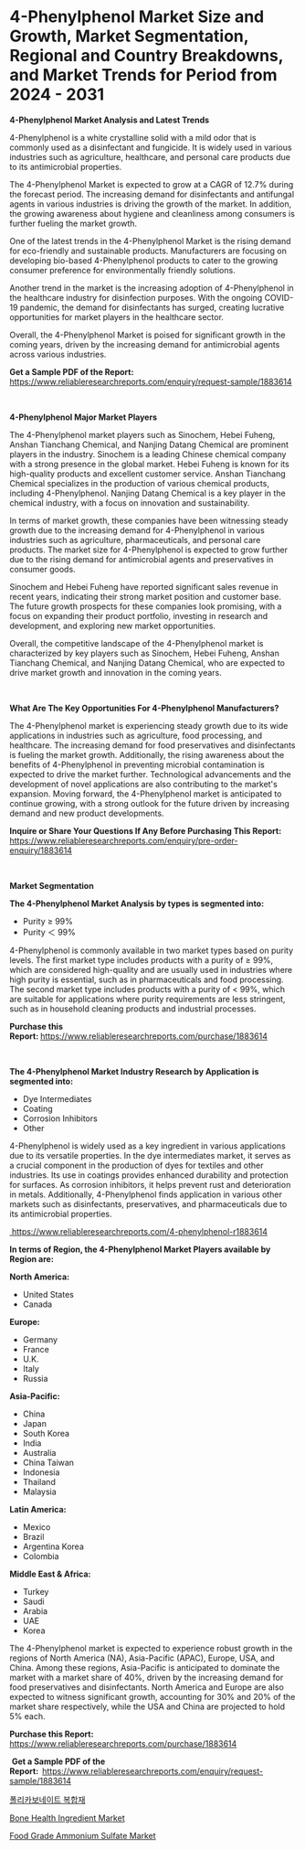<p><h1>4-Phenylphenol Market Size and Growth, Market Segmentation, Regional and Country Breakdowns, and Market Trends for Period from 2024 -  2031</h1></p><p><strong>4-Phenylphenol Market Analysis and Latest Trends</strong></p>
<p><p>4-Phenylphenol is a white crystalline solid with a mild odor that is commonly used as a disinfectant and fungicide. It is widely used in various industries such as agriculture, healthcare, and personal care products due to its antimicrobial properties.</p><p>The 4-Phenylphenol Market is expected to grow at a CAGR of 12.7% during the forecast period. The increasing demand for disinfectants and antifungal agents in various industries is driving the growth of the market. In addition, the growing awareness about hygiene and cleanliness among consumers is further fueling the market growth.</p><p>One of the latest trends in the 4-Phenylphenol Market is the rising demand for eco-friendly and sustainable products. Manufacturers are focusing on developing bio-based 4-Phenylphenol products to cater to the growing consumer preference for environmentally friendly solutions.</p><p>Another trend in the market is the increasing adoption of 4-Phenylphenol in the healthcare industry for disinfection purposes. With the ongoing COVID-19 pandemic, the demand for disinfectants has surged, creating lucrative opportunities for market players in the healthcare sector.</p><p>Overall, the 4-Phenylphenol Market is poised for significant growth in the coming years, driven by the increasing demand for antimicrobial agents across various industries.</p></p>
<p><strong>Get a Sample PDF of the Report:&nbsp;</strong> <a href="https://www.reliableresearchreports.com/enquiry/request-sample/1883614">https://www.reliableresearchreports.com/enquiry/request-sample/1883614</a></p>
<p>&nbsp;</p>
<p><strong>4-Phenylphenol Major Market Players</strong></p>
<p><p>The 4-Phenylphenol market players such as Sinochem, Hebei Fuheng, Anshan Tianchang Chemical, and Nanjing Datang Chemical are prominent players in the industry. Sinochem is a leading Chinese chemical company with a strong presence in the global market. Hebei Fuheng is known for its high-quality products and excellent customer service. Anshan Tianchang Chemical specializes in the production of various chemical products, including 4-Phenylphenol. Nanjing Datang Chemical is a key player in the chemical industry, with a focus on innovation and sustainability.</p><p>In terms of market growth, these companies have been witnessing steady growth due to the increasing demand for 4-Phenylphenol in various industries such as agriculture, pharmaceuticals, and personal care products. The market size for 4-Phenylphenol is expected to grow further due to the rising demand for antimicrobial agents and preservatives in consumer goods.</p><p>Sinochem and Hebei Fuheng have reported significant sales revenue in recent years, indicating their strong market position and customer base. The future growth prospects for these companies look promising, with a focus on expanding their product portfolio, investing in research and development, and exploring new market opportunities.</p><p>Overall, the competitive landscape of the 4-Phenylphenol market is characterized by key players such as Sinochem, Hebei Fuheng, Anshan Tianchang Chemical, and Nanjing Datang Chemical, who are expected to drive market growth and innovation in the coming years.</p></p>
<p>&nbsp;</p>
<p><strong>What Are The Key Opportunities For 4-Phenylphenol Manufacturers?</strong></p>
<p><p>The 4-Phenylphenol market is experiencing steady growth due to its wide applications in industries such as agriculture, food processing, and healthcare. The increasing demand for food preservatives and disinfectants is fueling the market growth. Additionally, the rising awareness about the benefits of 4-Phenylphenol in preventing microbial contamination is expected to drive the market further. Technological advancements and the development of novel applications are also contributing to the market's expansion. Moving forward, the 4-Phenylphenol market is anticipated to continue growing, with a strong outlook for the future driven by increasing demand and new product developments.</p></p>
<p><strong>Inquire or Share Your Questions If Any Before Purchasing This Report:</strong> <a href="https://www.reliableresearchreports.com/enquiry/pre-order-enquiry/1883614">https://www.reliableresearchreports.com/enquiry/pre-order-enquiry/1883614</a></p>
<p>&nbsp;</p>
<p><strong>Market Segmentation</strong></p>
<p><strong>The 4-Phenylphenol Market Analysis by types is segmented into:</strong></p>
<p><ul><li>Purity ≥ 99%</li><li>Purity ＜ 99%</li></ul></p>
<p><p>4-Phenylphenol is commonly available in two market types based on purity levels. The first market type includes products with a purity of ≥ 99%, which are considered high-quality and are usually used in industries where high purity is essential, such as in pharmaceuticals and food processing. The second market type includes products with a purity of < 99%, which are suitable for applications where purity requirements are less stringent, such as in household cleaning products and industrial processes.</p></p>
<p><strong>Purchase this Report:&nbsp;</strong><a href="https://www.reliableresearchreports.com/purchase/1883614">https://www.reliableresearchreports.com/purchase/1883614</a></p>
<p>&nbsp;</p>
<p><strong>The 4-Phenylphenol Market Industry Research by Application is segmented into:</strong></p>
<p><ul><li>Dye Intermediates</li><li>Coating</li><li>Corrosion Inhibitors</li><li>Other</li></ul></p>
<p><p>4-Phenylphenol is widely used as a key ingredient in various applications due to its versatile properties. In the dye intermediates market, it serves as a crucial component in the production of dyes for textiles and other industries. Its use in coatings provides enhanced durability and protection for surfaces. As corrosion inhibitors, it helps prevent rust and deterioration in metals. Additionally, 4-Phenylphenol finds application in various other markets such as disinfectants, preservatives, and pharmaceuticals due to its antimicrobial properties.</p></p>
<p><a href="https://www.reliableresearchreports.com/4-phenylphenol-r1883614">&nbsp;https://www.reliableresearchreports.com/4-phenylphenol-r1883614</a></p>
<p><strong>In terms of Region, the 4-Phenylphenol Market Players available by Region are:</strong></p>
<p>
    <p> <strong> North America: </strong>
        <ul>
            <li>United States</li>
            <li>Canada</li>
        </ul>
        </p> 
    <p> <strong> Europe: </strong>
        <ul>
            <li>Germany</li>
            <li>France</li>
            <li>U.K.</li>
            <li>Italy</li>
            <li>Russia</li>
        </ul>
        </p> 
    <p> <strong> Asia-Pacific: </strong>
        <ul>
            <li>China</li>
            <li>Japan</li>
            <li>South Korea</li>
            <li>India</li>
            <li>Australia</li>
            <li>China Taiwan</li>
            <li>Indonesia</li>
            <li>Thailand</li>
            <li>Malaysia</li>
        </ul>
        </p> 
    <p> <strong> Latin America: </strong>
        <ul>
            <li>Mexico</li>
            <li>Brazil</li>
            <li>Argentina Korea</li>
            <li>Colombia</li>
        </ul>
        </p> 
    <p> <strong> Middle East & Africa: </strong>
        <ul>
            <li>Turkey</li>
            <li>Saudi</li>
            <li>Arabia</li>
            <li>UAE</li>
            <li>Korea</li>
        </ul>
    </p>
    </p>
<p><p>The 4-Phenylphenol market is expected to experience robust growth in the regions of North America (NA), Asia-Pacific (APAC), Europe, USA, and China. Among these regions, Asia-Pacific is anticipated to dominate the market with a market share of 40%, driven by the increasing demand for food preservatives and disinfectants. North America and Europe are also expected to witness significant growth, accounting for 30% and 20% of the market share respectively, while the USA and China are projected to hold 5% each.</p></p>
<p><strong>Purchase this Report: </strong><a href="https://www.reliableresearchreports.com/purchase/1883614">https://www.reliableresearchreports.com/purchase/1883614</a></p>
<p>&nbsp;<strong>Get a Sample PDF of the Report:&nbsp;&nbsp;</strong><a href="https://www.reliableresearchreports.com/enquiry/request-sample/1883614">https://www.reliableresearchreports.com/enquiry/request-sample/1883614</a></p>
<p><strong></strong></p>
<p><p><a href="https://github.com/khairinauzunul/Market-Research-Report-List-1/blob/main/81653759343.md">폴리카보네이트 복합재</a></p><p><a href="https://github.com/whpnbwim9/Market-Research-Report-List-1/blob/main/bone-health-ingredient-market.md">Bone Health Ingredient Market</a></p><p><a href="https://github.com/thereveren80/Market-Research-Report-List-1/blob/main/food-grade-ammonium-sulfate-market.md">Food Grade Ammonium Sulfate Market</a></p></p>